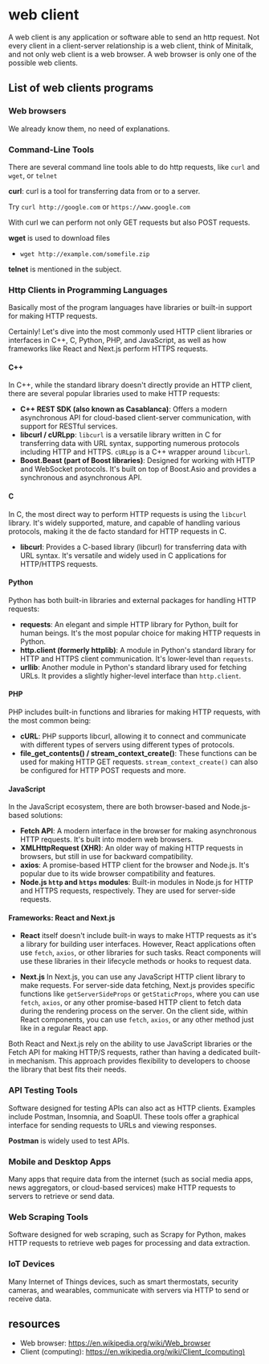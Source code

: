 # web client

A web client is any application or software able to send an http request.
Not every client in a client-server relationship is a web client, think of Minitalk, and not only web client is a web browser. A web browser is only one of the possible web clients.

## List of web clients programs

### Web browsers

We already know them, no need of explanations.

### Command-Line Tools

There are several command line tools able to do http requests, like `curl` and `wget`, or `telnet`

**curl**: curl is a tool for transferring data from or to a server.

Try `curl http://google.com` or `https://www.google.com`

With curl we can perform not only GET requests but also POST requests.

**wget** is used to download files


- `wget http://example.com/somefile.zip`

**telnet** is mentioned in the subject.

### Http Clients in Programming Languages

Basically most of the program languages have libraries or built-in support for making HTTP requests.

Certainly! Let's dive into the most commonly used HTTP client libraries or interfaces in C++, C, Python, PHP, and JavaScript, as well as how frameworks like React and Next.js perform HTTPS requests.

#### C++

In C++, while the standard library doesn't directly provide an HTTP client, there are several popular libraries used to make HTTP requests:

- **C++ REST SDK (also known as Casablanca)**: Offers a modern asynchronous API for cloud-based client-server communication, with support for RESTful services.
- **libcurl / cURLpp**: `libcurl` is a versatile library written in C for transferring data with URL syntax, supporting numerous protocols including HTTP and HTTPS. `cURLpp` is a C++ wrapper around `libcurl`.
- **Boost.Beast (part of Boost libraries)**: Designed for working with HTTP and WebSocket protocols. It's built on top of Boost.Asio and provides a synchronous and asynchronous API.

#### C

In C, the most direct way to perform HTTP requests is using the `libcurl` library. It's widely supported, mature, and capable of handling various protocols, making it the de facto standard for HTTP requests in C.

- **libcurl**: Provides a C-based library (libcurl) for transferring data with URL syntax. It's versatile and widely used in C applications for HTTP/HTTPS requests.

#### Python

Python has both built-in libraries and external packages for handling HTTP requests:

- **requests**: An elegant and simple HTTP library for Python, built for human beings. It's the most popular choice for making HTTP requests in Python.
- **http.client (formerly httplib)**: A module in Python's standard library for HTTP and HTTPS client communication. It's lower-level than `requests`.
- **urllib**: Another module in Python's standard library used for fetching URLs. It provides a slightly higher-level interface than `http.client`.

#### PHP

PHP includes built-in functions and libraries for making HTTP requests, with the most common being:

- **cURL**: PHP supports libcurl, allowing it to connect and communicate with different types of servers using different types of protocols.
- **file_get_contents() / stream_context_create()**: These functions can be used for making HTTP GET requests. `stream_context_create()` can also be configured for HTTP POST requests and more.

#### JavaScript

In the JavaScript ecosystem, there are both browser-based and Node.js-based solutions:

- **Fetch API**: A modern interface in the browser for making asynchronous HTTP requests. It's built into modern web browsers.
- **XMLHttpRequest (XHR)**: An older way of making HTTP requests in browsers, but still in use for backward compatibility.
- **axios**: A promise-based HTTP client for the browser and Node.js. It's popular due to its wide browser compatibility and features.
- **Node.js `http` and `https` modules**: Built-in modules in Node.js for HTTP and HTTPS requests, respectively. They are used for server-side requests.

#### Frameworks: React and Next.js

- **React** itself doesn't include built-in ways to make HTTP requests as it's a library for building user interfaces. However, React applications often use `fetch`, `axios`, or other libraries for such tasks. React components will use these libraries in their lifecycle methods or hooks to request data.

- **Next.js** In Next.js, you can use any JavaScript HTTP client library to make requests. For server-side data fetching, Next.js provides specific functions like `getServerSideProps` or `getStaticProps`, where you can use `fetch`, `axios`, or any other promise-based HTTP client to fetch data during the rendering process on the server. On the client side, within React components, you can use `fetch`, `axios`, or any other method just like in a regular React app.

Both React and Next.js rely on the ability to use JavaScript libraries or the Fetch API for making HTTP/S requests, rather than having a dedicated built-in mechanism. This approach provides flexibility to developers to choose the library that best fits their needs.

### API Testing Tools

Software designed for testing APIs can also act as HTTP clients. Examples include Postman, Insomnia, and SoapUI. These tools offer a graphical interface for sending requests to URLs and viewing responses.

**Postman** is widely used to test APIs.

### Mobile and Desktop Apps

Many apps that require data from the internet (such as social media apps, news aggregators, or cloud-based services) make HTTP requests to servers to retrieve or send data.

### Web Scraping Tools

Software designed for web scraping, such as Scrapy for Python, makes HTTP requests to retrieve web pages for processing and data extraction.

### IoT Devices

Many Internet of Things devices, such as smart thermostats, security cameras, and wearables, communicate with servers via HTTP to send or receive data.

## resources

- Web browser: https://en.wikipedia.org/wiki/Web_browser
- Client (computing): https://en.wikipedia.org/wiki/Client_(computing)
